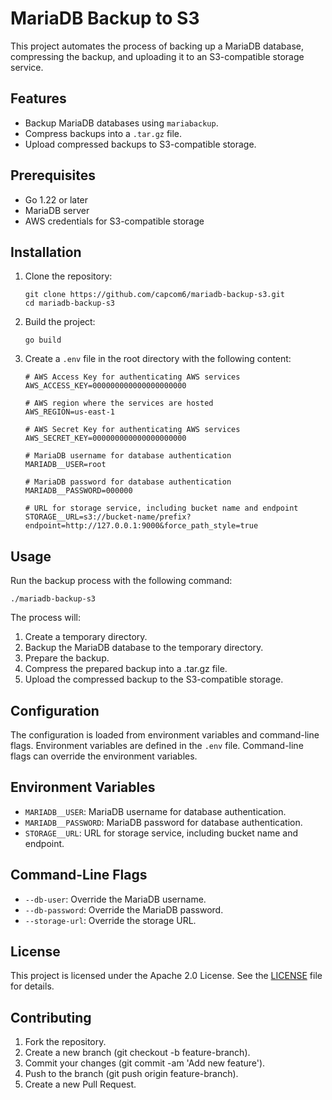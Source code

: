 # MariaDB Backup to S3

This project automates the process of backing up a MariaDB database, compressing the backup, and uploading it to an S3-compatible storage service.

## Features

- Backup MariaDB databases using `mariabackup`.
- Compress backups into a `.tar.gz` file.
- Upload compressed backups to S3-compatible storage.

## Prerequisites

- Go 1.22 or later
- MariaDB server
- AWS credentials for S3-compatible storage

## Installation

1. Clone the repository:
    ```shell
    git clone https://github.com/capcom6/mariadb-backup-s3.git
    cd mariadb-backup-s3
    ```

2. Build the project:
    ```shell
    go build
    ```

3. Create a `.env` file in the root directory with the following content:
    ```dotenv
    # AWS Access Key for authenticating AWS services
    AWS_ACCESS_KEY=000000000000000000000

    # AWS region where the services are hosted
    AWS_REGION=us-east-1

    # AWS Secret Key for authenticating AWS services
    AWS_SECRET_KEY=000000000000000000000

    # MariaDB username for database authentication
    MARIADB__USER=root

    # MariaDB password for database authentication
    MARIADB__PASSWORD=000000

    # URL for storage service, including bucket name and endpoint
    STORAGE__URL=s3://bucket-name/prefix?endpoint=http://127.0.0.1:9000&force_path_style=true
    ```

## Usage

Run the backup process with the following command:
```shell
./mariadb-backup-s3
```

The process will:

1. Create a temporary directory.
2. Backup the MariaDB database to the temporary directory.
3. Prepare the backup.
4. Compress the prepared backup into a .tar.gz file.
5. Upload the compressed backup to the S3-compatible storage.

## Configuration

The configuration is loaded from environment variables and command-line flags. Environment variables are defined in the `.env` file. Command-line flags can override the environment variables.

## Environment Variables

* `MARIADB__USER`: MariaDB username for database authentication.
* `MARIADB__PASSWORD`: MariaDB password for database authentication.
* `STORAGE__URL`: URL for storage service, including bucket name and endpoint.

## Command-Line Flags

* `--db-user`: Override the MariaDB username.
* `--db-password`: Override the MariaDB password.
* `--storage-url`: Override the storage URL.

## License

This project is licensed under the Apache 2.0 License. See the [LICENSE](LICENSE) file for details.

## Contributing

1. Fork the repository.
2. Create a new branch (git checkout -b feature-branch).
3. Commit your changes (git commit -am 'Add new feature').
4. Push to the branch (git push origin feature-branch).
5. Create a new Pull Request.
